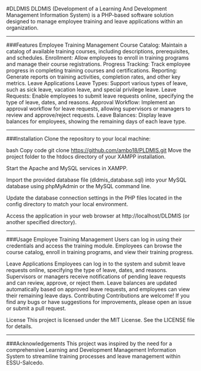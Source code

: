 #DLDMIS
DLDMIS (Development of a Learning And Development Management Information System) is a PHP-based software solution designed to manage employee training and leave applications within an organization.

------------------------------------------- 

###Features
Employee Training Management
Course Catalog: Maintain a catalog of available training courses, including descriptions, prerequisites, and schedules.
Enrollment: Allow employees to enroll in training programs and manage their course registrations.
Progress Tracking: Track employee progress in completing training courses and certifications.
Reporting: Generate reports on training activities, completion rates, and other key metrics.
Leave Applications
Leave Types: Support various types of leave, such as sick leave, vacation leave, and special privilege leave.
Leave Requests: Enable employees to submit leave requests online, specifying the type of leave, dates, and reasons.
Approval Workflow: Implement an approval workflow for leave requests, allowing supervisors or managers to review and approve/reject requests.
Leave Balances: Display leave balances for employees, showing the remaining days of each leave type.

------------------------------------------- 

###Installation
Clone the repository to your local machine:

bash
Copy code
git clone https://github.com/ambo18/PLDMIS.git
Move the project folder to the htdocs directory of your XAMPP installation.

Start the Apache and MySQL services in XAMPP.

Import the provided database file (dldmis_database.sql) into your MySQL database using phpMyAdmin or the MySQL command line.

Update the database connection settings in the PHP files located in the config directory to match your local environment.

Access the application in your web browser at http://localhost/DLDMIS (or another specified directory).

------------------------------------------- 

###Usage
Employee Training Management
Users can log in using their credentials and access the training module.
Employees can browse the course catalog, enroll in training programs, and view their training progress.

Leave Applications
Employees can log in to the system and submit leave requests online, specifying the type of leave, dates, and reasons.
Supervisors or managers receive notifications of pending leave requests and can review, approve, or reject them.
Leave balances are updated automatically based on approved leave requests, and employees can view their remaining leave days.
Contributing
Contributions are welcome! If you find any bugs or have suggestions for improvements, please open an issue or submit a pull request.

License
This project is licensed under the MIT License. See the LICENSE file for details.

------------------------------------------- 

###Acknowledgements
This project was inspired by the need for a comprehensive Learning and Development Management Information System to streamline training processes and leave management within ESSU-Salcedo.
